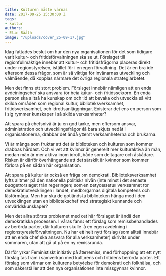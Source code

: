 ```yaml
---
title: Kulturen måste värnas
date: 2017-09-25 15:30:00 Z
tags:
- kultur
authors:
- Elin Bååth
image: "/uploads/cover_25-09-17.jpg"
---
```


Idag fattades beslut om hur den nya organisationen för det som tidigare varit kultur- och fritidsförvaltningen ska se ut. Förslaget till regionfullmäktige innebär att kultur- och fritidsfrågorna placeras direkt under regionstyrelsen, istället för i en egen förvaltning. Det är en bra idé eftersom dessa frågor, som är så viktiga för invånarnas utveckling och välmående, då kopplas närmare det övriga regionala strategiarbetet.

Men det finns ett stort problem. Förslaget innebär nämligen att en enda avdelningschef ska ansvara för hela kultur- och fritidssektorn. En enda person ska alltså ha kunskap om och tid att bevaka och utveckla så vitt skilda områden som regional kultur, biblioteksverksamhet, fritidsverksamhet, och idrottsanläggningar. Existerar det ens en person som i sig rymmer kunskaper i så skilda verksamheter?

Att spara på chefsnivå är ju en god tanke, men eftersom ansvar, administration och utvecklingsfrågor då bara skjuts nedåt i organisationerna, drabbar det ändå ytterst verksamheterna och brukarna.

Vi är många som fruktar att det är biblioteken och kulturen som kommer drabbas hårdast. Och vi vet att kvinnor är generellt mer kulturaktiva än män, medan män är mer aktiva inom idrott, både som deltagare och åskådare. Risken är därför överhängande att det särskilt är kvinnor som kommer förlora på en sådan här organisation.

Att spara på kultur är också en fråga om demokrati. Biblioteksverksamhet lyfts alltmer på den nationella politiska nivån (inte minst i det senaste budgetförslaget från regeringen) som en betydelsefull verksamhet för demokratiutvecklingen i landet, medborgarnas digitala kompetens och läsförmåga. Men hur ska de gotländska biblioteken hänga med i den utvecklingen utan en bibliotekschef med strategiskt kunnande och omvärldskunskaper?

Men det allra största problemet med det här förslaget är ändå den demokratiska processen. I våras fanns ett förslag som remissbehandlades av berörda parter, där kulturen skulle få en egen avdelning i regionstyresleförvaltningen. Nu har ett helt nytt förslag (som alltså innebär att en enda chef ska ansvara för alla verksamheter) skrivits under sommaren, utan att gå ut på en ny remissrunda.

Därför yrkar Feministiskt initiativ på återremiss, med förhoppning att ett nytt förslag tas fram i samverkan med kulturens och fritidens berörda parter. Ett förslag som värnar om kulturens betydelse för demokrati och folkhälsa, och som säkerställer att den nya organisationen inte missgynnar kvinnor.